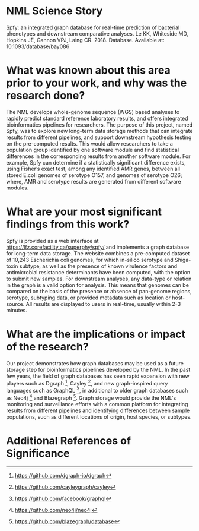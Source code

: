 # NML Science Story
Spfy: an integrated graph database for real-time prediction of bacterial phenotypes and downstream comparative analyses. Le KK, Whiteside MD, Hopkins JE, Gannon VPJ, Laing CR. 2018. Database. 
Available at: 10.1093/database/bay086

# What was known about this area prior to your work, and why was the research done?
The NML develops whole-genome sequence (WGS) based analyses to rapidly predict standard reference laboratory results, and offers integrated bioinformatics pipelines for researchers.
The purpose of this project, named Spfy, was to explore new long-term data storage methods that can integrate results from different pipelines, and support downstream hypothesis testing on the pre-computed results.
This would allow researchers to take a population group identified by one software module and find statistical differences in the corresponding results from another software module.
For example, Spfy can determine if a statistically significant difference exists, using Fisher’s exact test, among any identified AMR genes, between all stored E.coli genomes of serotype O157, and genomes of serotype O26; where, AMR and serotype results are generated from different software modules.

# What are your most significant findings from this work?
Spfy is provided as a web interface at https://lfz.corefacility.ca/superphy/spfy/ and implements a graph database for long-term data storage.
The website combines a pre-computed dataset of 10,243 Escherichia coli genomes, for which in-silico serotype and Shiga-toxin subtype, as well as the presence of known virulence factors and antimicrobial resistance determinants have been computed, with the option to submit new samples.
For downstream analyses, any data-type or relation in the graph is a valid option for analysis.
This means that genomes can be compared on the basis of the presence or absence of pan-genome regions, serotype, subtyping data, or provided metadata such as location or host-source.
All results are displayed to users in real-time, usually within 2-3 minutes.

# What are the implications or impact of the research?
Our project demonstrates how graph databases may be used as a future storage step for bioinformatics pipelines developed by the NML.
In the past few years, the field of graph databases has seen rapid expansion with new players such as Dgraph [^2], Cayley [^3], and new graph-inspired query languages such as GraphQL [^4], in additional to older graph databases such as Neo4j [^5] and Blazegraph [^6].
Graph storage would provide the NML's monitoring and surveillance efforts with a common platform for integrating results from different pipelines and identifying differences between sample populations, such as different locations of origin, host species, or subtypes.

# Additional References of Significance
[^1]: https://github.com/genepio/genepio
[^2]: https://github.com/dgraph-io/dgraph
[^3]: https://github.com/cayleygraph/cayley
[^4]: https://github.com/facebook/graphql
[^5]: https://github.com/neo4j/neo4j
[^6]: https://github.com/blazegraph/database
